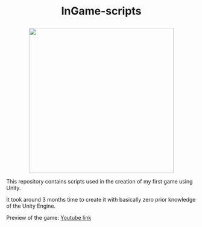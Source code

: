# <p align="center">InGame-scripts</p> 
<p align="center"><img src="https://user-images.githubusercontent.com/63344754/233342458-a1510d78-a23e-4abd-96a3-b21a5273699e.png" width="384"/></p>
This repository contains scripts used in the creation of my first game using Unity.

It took around 3 months time to create it with basically zero prior knowledge of the Unity Engine.

Preview of the game: [Youtube link](https://www.youtube.com/watch?v=CRf48uuPOpQ)

